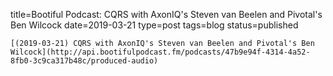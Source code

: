 
title=Bootiful Podcast: CQRS with AxonIQ's Steven van Beelen and Pivotal's Ben Wilcock
date=2019-03-21
type=post
tags=blog
status=published
~~~~~~
[(2019-03-21) CQRS with AxonIQ's Steven van Beelen and Pivotal's Ben Wilcock](http://api.bootifulpodcast.fm/podcasts/47b9e94f-4314-4a52-8fb0-3c9ca317b48c/produced-audio) 
            
